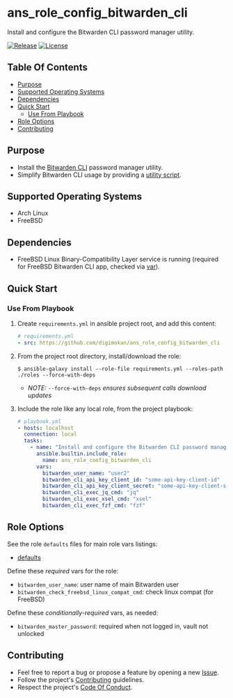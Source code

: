 # ans_role_config_bitwarden_cli

Install and configure the Bitwarden CLI password manager utility.

[![Release](https://img.shields.io/github/release/digimokan/ans_role_config_bitwarden_cli.svg?label=release)](https://github.com/digimokan/ans_role_config_bitwarden_cli/releases/latest "Latest Release Notes")
[![License](https://img.shields.io/badge/license-MIT-blue.svg?label=license)](LICENSE.md "Project License")

## Table Of Contents

* [Purpose](#purpose)
* [Supported Operating Systems](#supported-operating-systems)
* [Dependencies](#dependencies)
* [Quick Start](#quick-start)
    * [Use From Playbook](#use-from-playbook)
* [Role Options](#role-options)
* [Contributing](#contributing)

## Purpose

* Install the [Bitwarden CLI](https://bitwarden.com/help/cli/) password
  manager utility.
* Simplify Bitwarden CLI usage by providing a
  [utility script](../templates/do_bitwarden_cli.j2).

## Supported Operating Systems

* Arch Linux
* FreeBSD

## Dependencies

* FreeBSD Linux Binary-Compatibility Layer service is running (required for
  FreeBSD Bitwarden CLI app, checked via [var](../defaults/main/os/freebsd.yml)).

## Quick Start

### Use From Playbook

1. Create `requirements.yml` in ansible project root, and add this content:

   ```yaml
   # requirements.yml
   - src: https://github.com/digimokan/ans_role_config_bitwarden_cli
   ```

2. From the project root directory, install/download the role:

   ```shell
   $ ansible-galaxy install --role-file requirements.yml --roles-path ./roles --force-with-deps
   ```

   * _NOTE:_ `--force-with-deps` _ensures subsequent calls download updates_

3. Include the role like any local role, from the project playbook:

   ```yaml
   # playbook.yml
   - hosts: localhost
     connection: local
     tasks:
       - name: "Install and configure the Bitwarden CLI password manager utility"
         ansible.builtin.include_role:
           name: ans_role_config_bitwarden_cli
         vars:
           bitwarden_user_name: "user2"
           bitwarden_cli_api_key_client_id: "some-api-key-client-id"
           bitwarden_cli_api_key_client_secret: "some-api-key-client-secret"
           bitwarden_cli_exec_jq_cmd: "jq"
           bitwarden_cli_exec_xsel_cmd: "xsel"
           bitwarden_cli_exec_fzf_cmd: "fzf"
   ```

## Role Options

See the role `defaults` files for main role vars listings:

  * [defaults](../defaults/main/)

Define these _required_ vars for the role:

  * `bitwarden_user_name`: user name of main Bitwarden user
  * `bitwarden_check_freebsd_linux_compat_cmd`: check linux compat (for FreeBSD)

Define these _conditionally-required_ vars, as needed:

  * `bitwarden_master_password`: required when not logged in, vault not unlocked

## Contributing

* Feel free to report a bug or propose a feature by opening a new
  [Issue](https://github.com/digimokan/ans_role_config_bitwarden_cli/issues).
* Follow the project's [Contributing](CONTRIBUTING.md) guidelines.
* Respect the project's [Code Of Conduct](CODE_OF_CONDUCT.md).

